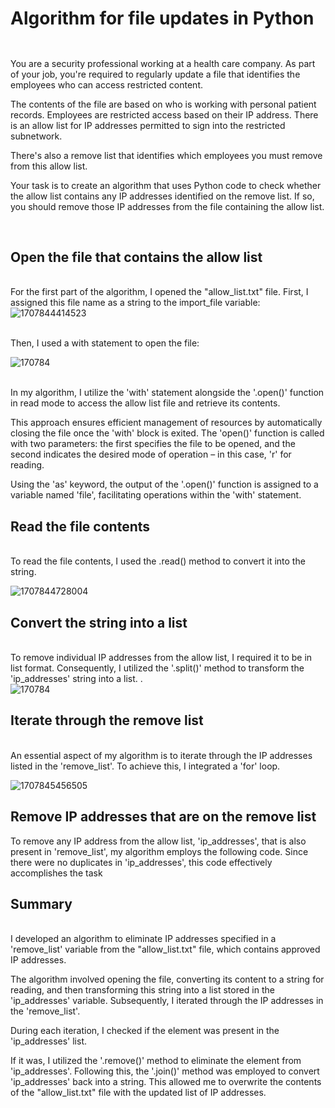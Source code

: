 <h1>Algorithm for file updates in Python</h1>


<h2></h2>
<br> You are a security professional working at a health care company. As part of your job, you're required to regularly update a file that identifies the employees who can access restricted content. 


The contents of the file are based on who is working with personal patient records. Employees are restricted access based on their IP address. There is an allow list for IP addresses permitted to sign into the restricted subnetwork. 


There's also a remove list that identifies which employees you must remove from this allow list.


Your task is to create an algorithm that uses Python code to check whether the allow list contains any IP addresses identified on the remove list. If so, you should remove those IP addresses from the file containing the allow list.

<br/>
<h2>Open the file that contains the allow list
</h2>
<br> For the first part of the algorithm, I opened the "allow_list.txt" file. First, I assigned this file name as a string to the import_file variable:
<br>

<img src="https://github.com/JustinMills2024/Algorithm-for-file-updates-in-Python/assets/159082478/3dc9d037-8bd8-4ea6-96ba-625a9d8b1913" alt="1707844414523">



<br>Then, I used a with statement to open the file:</br>

<img src="https://github.com/JustinMills2024/Algorithm-for-file-updates-in-Python/assets/159082478/5fe776e4-1eca-4890-924e-6863e30cc1d0" alt="170784">


<br>In my algorithm, I utilize the 'with' statement alongside the '.open()' function in read mode to access the allow list file and retrieve its contents. 

This approach ensures efficient management of resources by automatically closing the file once the 'with' block is exited. The 'open()' function is called with two parameters: the first specifies the file to be opened, and the second indicates the desired mode of operation – in this case, 'r' for reading. 

Using the 'as' keyword, the output of the '.open()' function is assigned to a variable named 'file', facilitating operations within the 'with' statement.<br/>






<H2>Read the file contents </H2>

<Br> To read the file contents, I used the .read() method to convert it into the string.</Br>

<img src="https://github.com/JustinMills2024/Algorithm-for-file-updates-in-Python/assets/159082478/21fe32f3-4c07-4e18-840e-002ac1a1e7bf" alt="1707844728004">






<h2>Convert the string into a list </h2>
<br> To remove individual IP addresses from the allow list, I required it to be in list format. Consequently, I utilized the '.split()' method to transform the 'ip_addresses' string into a list.
.</br>

<img src="https://github.com/JustinMills2024/Algorithm-for-file-updates-in-Python/assets/159082478/ea975ae2-abc0-46af-b9a5-d118f8b325e9" alt="170784">

<h2>Iterate through the remove list</h2>

<br>An essential aspect of my algorithm is to iterate through the IP addresses listed in the 'remove_list'. To achieve this, I integrated a 'for' loop.</br>

<img src="https://github.com/JustinMills2024/Algorithm-for-file-updates-in-Python/assets/159082478/8131eaf5-ec62-494c-9e66-a6547796290d" alt="1707845456505">

<h2>Remove IP addresses that are on the remove list </h2>

To remove any IP address from the allow list, 'ip_addresses', that is also present in 'remove_list', my algorithm employs the following code. Since there were no duplicates in 'ip_addresses', this code effectively accomplishes the task





<h2>Summary</h2>
<br>I developed an algorithm to eliminate IP addresses specified in a 'remove_list' variable from the "allow_list.txt" file, which contains approved IP addresses. 

The algorithm involved opening the file, converting its content to a string for reading, and then transforming this string into a list stored in the 'ip_addresses' variable. Subsequently, I iterated through the IP addresses in the 'remove_list'. 

During each iteration, I checked if the element was present in the 'ip_addresses' list. 

If it was, I utilized the '.remove()' method to eliminate the element from 'ip_addresses'. Following this, the '.join()' method was employed to convert 'ip_addresses' back into a string. This allowed me to overwrite the contents of the "allow_list.txt" file with the updated list of IP addresses.</br>


